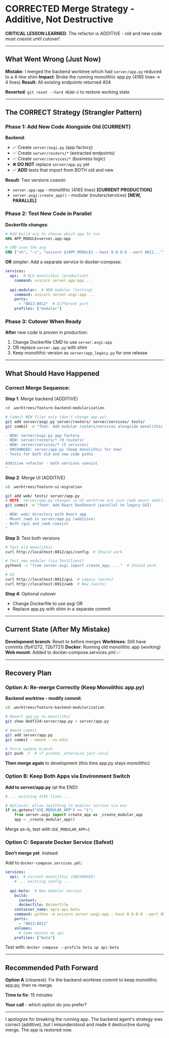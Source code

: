 # CORRECTED Merge Strategy - Additive, Not Destructive

**CRITICAL LESSON LEARNED**: The refactor is ADDITIVE - old and new code must coexist until cutover!

---

## What Went Wrong (Just Now)

**Mistake**: I merged the backend worktree which had `server/app.py` reduced to a 4-line shim
**Impact**: Broke the running monolithic app.py (4165 lines → 4 lines)
**Result**: All existing endpoints returned 404

**Reverted**: `git reset --hard HEAD~2` to restore working state

---

## The CORRECT Strategy (Strangler Pattern)

### Phase 1: Add New Code Alongside Old (CURRENT)

**Backend**:
- ✅ Create `server/asgi.py` (app factory)
- ✅ Create `server/routers/*` (extracted endpoints)
- ✅ Create `server/services/*` (business logic)
- ❌ **DO NOT** replace `server/app.py` yet
- ✅ **ADD** tests that import from BOTH old and new

**Result**: Two versions coexist:
- `server.app:app` - monolithic (4165 lines) **[CURRENT PRODUCTION]**
- `server.asgi:create_app()` - modular (routers/services) **[NEW, PARALLEL]**

### Phase 2: Test New Code in Parallel

**Dockerfile changes**:
```dockerfile
# Add build arg to choose which app to run
ARG APP_MODULE=server.app:app

# CMD uses the arg
CMD ["sh", "-c", "uvicorn ${APP_MODULE} --host 0.0.0.0 --port 8012..."]
```

**OR** simpler: Add a separate service in docker-compose:
```yaml
services:
  api:  # OLD monolithic (production)
    command: uvicorn server.app:app ...
    
  api-modular:  # NEW modular (testing)
    command: uvicorn server.asgi:app ...
    ports:
      - "8013:8012"  # Different port
    profiles: ["modular"]
```

### Phase 3: Cutover When Ready

**After** new code is proven in production:
1. Change Dockerfile CMD to use `server.asgi:app`
2. OR replace `server.app.py` with shim
3. Keep monolithic version as `server/app_legacy.py` for one release

---

## What Should Have Happened

### Correct Merge Sequence:

**Step 1**: Merge backend (ADDITIVE)
```bash
cd .worktrees/feature-backend-modularization

# Commit NEW files only (don't change app.py)
git add server/asgi.py server/routers/ server/services/ tests/
git commit -m "feat: Add modular routers/services alongside monolithic app

- NEW: server/asgi.py app factory
- NEW: server/routers/* (9 routers)
- NEW: server/services/* (5 services)
- UNCHANGED: server/app.py (keep monolithic for now)
- Tests for both old and new code paths

Additive refactor - both versions coexist
"
```

**Step 2**: Merge UI (ADDITIVE)
```bash
cd .worktrees/feature-ui-migration

git add web/ tests/ server/app.py
# NOTE: server/app.py changes in UI worktree are just /web mount additions
git commit -m "feat: Add React Dashboard (parallel to legacy GUI)

- NEW: web/ directory with React app
- Mount /web in server/app.py (additive)
- Both /gui and /web coexist
"
```

**Step 3**: Test both versions
```bash
# Test old monolithic
curl http://localhost:8012/api/config  # Should work

# Test new modular (via TestClient)
python3 -c "from server.asgi import create_app; ..."  # Should work

# UI
curl http://localhost:8012/gui  # Legacy (works)
curl http://localhost:8012/web  # New (works)
```

**Step 4**: Optional cutover
- Change Dockerfile to use asgi OR
- Replace app.py with shim in a separate commit

---

## Current State (After My Mistake)

**Development branch**: Reset to before merges
**Worktrees**: Still have commits (fb41272, 72b7721)
**Docker**: Running old monolithic app (working)
**Web mount**: Added to docker-compose.services.yml ✅

---

## Recovery Plan

### Option A: Re-merge Correctly (Keep Monolithic app.py)

**Backend worktree - modify commit**:
```bash
cd .worktrees/feature-backend-modularization

# Revert app.py to monolithic
git show 8edf134:server/app.py > server/app.py

# Amend commit
git add server/app.py
git commit --amend --no-edit

# Force update branch
git push -f  # if pushed, otherwise just local
```

**Then merge again** to development (this time app.py stays monolithic)

### Option B: Keep Both Apps via Environment Switch

**Add to server/app.py** (at the END):
```python
# ... existing 4165 lines ...

# Optional: Allow switching to modular version via env
if os.getenv("USE_MODULAR_APP") == "1":
    from server.asgi import create_app as _create_modular_app
    app = _create_modular_app()
```

Merge as-is, test with `USE_MODULAR_APP=1`

### Option C: Separate Docker Service (Safest)

**Don't merge yet**. Instead:

Add to `docker-compose.services.yml`:
```yaml
services:
  api:  # Current monolithic (UNCHANGED)
    # ... existing config ...
  
  api-beta:  # New modular version
    build:
      context: .
      dockerfile: Dockerfile
    container_name: agro-api-beta
    command: python -m uvicorn server.asgi:app --host 0.0.0.0 --port 8012
    ports:
      - "8013:8012"
    volumes:
      # Same mounts as api
    profiles: ["beta"]
```

Test with: `docker compose --profile beta up api-beta`

---

## Recommended Path Forward

**Option A** (cleanest): Fix the backend worktree commit to keep monolithic app.py, then re-merge.

**Time to fix**: 15 minutes

**Your call** - which option do you prefer?

---

I apologize for breaking the running app. The backend agent's strategy was correct (additive), but I misunderstood and made it destructive during merge. The app is restored now.
